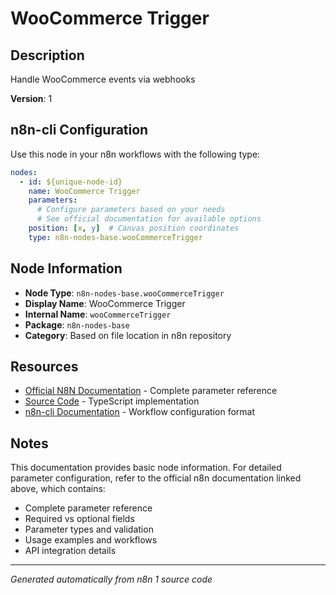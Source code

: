 # WooCommerce Trigger

## Description

Handle WooCommerce events via webhooks

**Version**: 1

## n8n-cli Configuration

Use this node in your n8n workflows with the following type:

```yaml
nodes:
  - id: ${unique-node-id}
    name: WooCommerce Trigger
    parameters:
      # Configure parameters based on your needs
      # See official documentation for available options
    position: [x, y]  # Canvas position coordinates
    type: n8n-nodes-base.wooCommerceTrigger
```

## Node Information

- **Node Type**: `n8n-nodes-base.wooCommerceTrigger`
- **Display Name**: WooCommerce Trigger
- **Internal Name**: `wooCommerceTrigger`
- **Package**: `n8n-nodes-base`
- **Category**: Based on file location in n8n repository

## Resources

- [Official N8N Documentation](https://docs.n8n.io/integrations/builtin/app-nodes/n8n-nodes-base.woocommercetrigger/) - Complete parameter reference
- [Source Code](https://github.com/n8n-io/n8n/blob/master/packages/nodes-base/nodes/WooCommerce/WooCommerceTrigger.node.ts) - TypeScript implementation
- [n8n-cli Documentation](https://github.com/edenreich/n8n-cli) - Workflow configuration format

## Notes

This documentation provides basic node information. For detailed parameter configuration, 
refer to the official n8n documentation linked above, which contains:

- Complete parameter reference
- Required vs optional fields
- Parameter types and validation
- Usage examples and workflows
- API integration details

---
*Generated automatically from n8n 1 source code*
